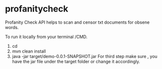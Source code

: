 # profanitycheck

Profanity Check API helps to scan and censor txt documents for obsene words.

To run it locally from your terminal /CMD.

1) cd <directory of the project>
2)  mvn clean install
3)  java -jar target/demo-0.0.1-SNAPSHOT.jar
  For third step make sure , you have the jar file under the target folder or change it accordingly.
 



